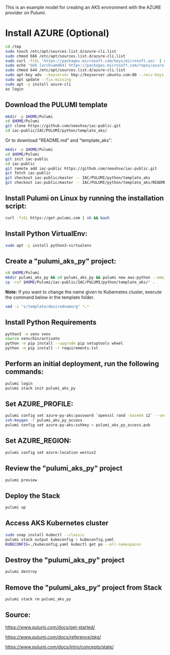 This is an example model for creating an AKS environment with the AZURE provider on Pulumi.

# Install AZURE (Optional)

```bash
cd /tmp
sudo touch /etc/apt/sources.list.d/azure-cli.list
sudo chmod 666 /etc/apt/sources.list.d/azure-cli.list
sudo curl -fsSL 'https://packages.microsoft.com/keys/microsoft.asc' | sudo apt-key add -
sudo echo "deb [arch=amd64] https://packages.microsoft.com/repos/azure-cli/ $(lsb_release -cs) main" > "/etc/apt/sources.list.d/azure-cli.list"
sudo chmod 644 /etc/apt/sources.list.d/azure-cli.list
sudo apt-key adv --keyserver hkp://keyserver.ubuntu.com:80 --recv-keys BC528686B50D79E339D3721CEB3E94ADBE1229CF
sudo apt update --fix-missing
sudo apt -y install azure-cli
az login
```

## Download the PULUMI template

```bash
mkdir -p $HOME/Pulumi
cd $HOME/Pulumi
git clone https://github.com/smashse/iac-public.git
cd iac-public/IAC/PULUMI/python/template_aks/
```

Or to download "README.md" and "template_aks":

```bash
mkdir -p $HOME/Pulumi
cd $HOME/Pulumi
git init iac-public
cd iac-public
git remote add iac-public https://github.com/smashse/iac-public.git
git fetch iac-public
git checkout iac-public/master -- IAC/PULUMI/python/template_aks
git checkout iac-public/master -- IAC/PULUMI/python/template_aks/README.md
```

## Install Pulumi on Linux by running the installation script:

```bash
curl -fsSL https://get.pulumi.com | sh && bash
```

## Install Python VirtualEnv:

```bash
sudo apt -y install python3-virtualenv
```

## Create a "pulumi_aks_py" project:

```bash
cd $HOME/Pulumi
mkdir pulumi_aks_py && cd pulumi_aks_py && pulumi new aws-python --emoji --generate-only --name pulumi_aks_py --description "Pulumi AKS Python"
cp -raf $HOME/Pulumi/iac-public/IAC/PULUMI/python/template_aks/* .
```

**Note:** If you want to change the name given to Kubernetes cluster, execute the command below in the template folder.

```bash
sed -i "s/template/desiredname/g" *.*
```

## Install Python Requirements

```bash
python3 -m venv venv
source venv/bin/activate
python -m pip install --upgrade pip setuptools wheel
python -m pip install -r requirements.txt
```

## Perform an initial deployment, run the following commands:

```bash
pulumi login
pulumi stack init pulumi_aks_py
```

## Set AZURE_PROFILE:

```bash
pulumi config set azure-py-aks:password `openssl rand -base64 12` --secret
ssh-keygen -f pulumi_aks_py_access
pulumi config set azure-py-aks:sshkey < pulumi_aks_py_access.pub
```

## Set AZURE_REGION:

```bash
pulumi config set azure:location westus2
```

## Review the "pulumi_aks_py" project

```bash
pulumi preview
```

## Deploy the Stack

```bash
pulumi up
```

## Access AKS Kubernetes cluster

```bash
sudo snap install kubectl --classic
pulumi stack output kubeconfig > kubeconfig.yaml
KUBECONFIG=./kubeconfig.yaml kubectl get po --all-namespaces
```

## Destroy the "pulumi_aks_py" project

```bash
pulumi destroy
```

## Remove the "pulumi_aks_py" project from Stack

```bash
pulumi stack rm pulumi_aks_py
```

## Source:

<https://www.pulumi.com/docs/get-started/>

<https://www.pulumi.com/docs/reference/pkg/>

<https://www.pulumi.com/docs/intro/concepts/state/>
